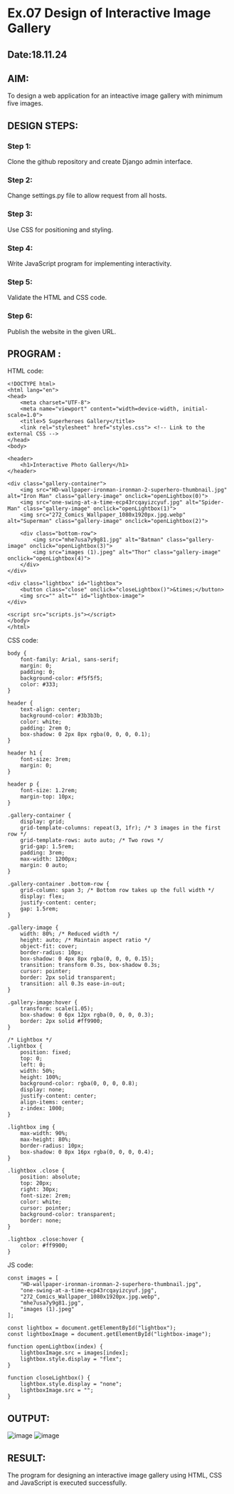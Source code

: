 # Ex.07 Design of Interactive Image Gallery
## Date:18.11.24

## AIM:
To design a web application for an inteactive image gallery with minimum five images.

## DESIGN STEPS:

### Step 1:
Clone the github repository and create Django admin interface.

### Step 2:
Change settings.py file to allow request from all hosts.

### Step 3:
Use CSS for positioning and styling.

### Step 4:
Write JavaScript program for implementing interactivity.

### Step 5:
Validate the HTML and CSS code.

### Step 6:
Publish the website in the given URL.

## PROGRAM :
HTML code:
```
<!DOCTYPE html>
<html lang="en">
<head>
    <meta charset="UTF-8">
    <meta name="viewport" content="width=device-width, initial-scale=1.0">
    <title>5 Superheroes Gallery</title>
    <link rel="stylesheet" href="styles.css"> <!-- Link to the external CSS -->
</head>
<body>

<header>
    <h1>Interactive Photo Gallery</h1>
</header>

<div class="gallery-container">
    <img src="HD-wallpaper-ironman-ironman-2-superhero-thumbnail.jpg" alt="Iron Man" class="gallery-image" onclick="openLightbox(0)">
    <img src="one-swing-at-a-time-ecp43rcqayizcyuf.jpg" alt="Spider-Man" class="gallery-image" onclick="openLightbox(1)">
    <img src="272_Comics_Wallpaper_1080x1920px.jpg.webp" alt="Superman" class="gallery-image" onclick="openLightbox(2)">
    
    <div class="bottom-row">
        <img src="mhe7usa7y9g81.jpg" alt="Batman" class="gallery-image" onclick="openLightbox(3)">
        <img src="images (1).jpeg" alt="Thor" class="gallery-image" onclick="openLightbox(4)">
    </div>
</div>

<div class="lightbox" id="lightbox">
    <button class="close" onclick="closeLightbox()">&times;</button>
    <img src="" alt="" id="lightbox-image">
</div>

<script src="scripts.js"></script> 
</body>
</html>
```
CSS code:
```
body {
    font-family: Arial, sans-serif;
    margin: 0;
    padding: 0;
    background-color: #f5f5f5;
    color: #333;
}

header {
    text-align: center;
    background-color: #3b3b3b;
    color: white;
    padding: 2rem 0;
    box-shadow: 0 2px 8px rgba(0, 0, 0, 0.1);
}

header h1 {
    font-size: 3rem;
    margin: 0;
}

header p {
    font-size: 1.2rem;
    margin-top: 10px;
}

.gallery-container {
    display: grid;
    grid-template-columns: repeat(3, 1fr); /* 3 images in the first row */
    grid-template-rows: auto auto; /* Two rows */
    grid-gap: 1.5rem;
    padding: 3rem;
    max-width: 1200px;
    margin: 0 auto;
}

.gallery-container .bottom-row {
    grid-column: span 3; /* Bottom row takes up the full width */
    display: flex;
    justify-content: center;
    gap: 1.5rem;
}

.gallery-image {
    width: 80%; /* Reduced width */
    height: auto; /* Maintain aspect ratio */
    object-fit: cover;
    border-radius: 10px;
    box-shadow: 0 4px 8px rgba(0, 0, 0, 0.15);
    transition: transform 0.3s, box-shadow 0.3s;
    cursor: pointer;
    border: 2px solid transparent;
    transition: all 0.3s ease-in-out;
}

.gallery-image:hover {
    transform: scale(1.05);
    box-shadow: 0 6px 12px rgba(0, 0, 0, 0.3);
    border: 2px solid #ff9900;
}

/* Lightbox */
.lightbox {
    position: fixed;
    top: 0;
    left: 0;
    width: 50%;
    height: 100%;
    background-color: rgba(0, 0, 0, 0.8);
    display: none;
    justify-content: center;
    align-items: center;
    z-index: 1000;
}

.lightbox img {
    max-width: 90%;
    max-height: 80%;
    border-radius: 10px;
    box-shadow: 0 8px 16px rgba(0, 0, 0, 0.4);
}

.lightbox .close {
    position: absolute;
    top: 20px;
    right: 30px;
    font-size: 2rem;
    color: white;
    cursor: pointer;
    background-color: transparent;
    border: none;
}

.lightbox .close:hover {
    color: #ff9900;
}
```
JS code:
```
const images = [
    "HD-wallpaper-ironman-ironman-2-superhero-thumbnail.jpg",
    "one-swing-at-a-time-ecp43rcqayizcyuf.jpg",
    "272_Comics_Wallpaper_1080x1920px.jpg.webp",
    "mhe7usa7y9g81.jpg",
    "images (1).jpeg"
];

const lightbox = document.getElementById("lightbox");
const lightboxImage = document.getElementById("lightbox-image");

function openLightbox(index) {
    lightboxImage.src = images[index];
    lightbox.style.display = "flex";
}

function closeLightbox() {
    lightbox.style.display = "none";
    lightboxImage.src = "";
}
```
## OUTPUT:
![image](https://github.com/user-attachments/assets/696c496d-f61a-4d34-8bba-51652ca288da)
![image](https://github.com/user-attachments/assets/6f77aa77-b0e1-4759-b19a-643f7621e70a)

## RESULT:
The program for designing an interactive image gallery using HTML, CSS and JavaScript is executed successfully.
